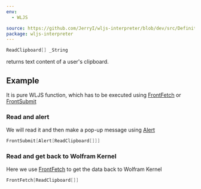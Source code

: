 ```yaml
---
env:
  - WLJS

source: https://github.com/JerryI/wljs-interpreter/blob/dev/src/Definitions.wl
package: wljs-interpreter
---
```

```mathematica
ReadClipboard[] _String
```

returns text content of a user's clipboard.

## Example
It is pure WLJS function, which has to be executed using [FrontFetch](frontend/Reference/Frontend%20IO/FrontFetch.md) or [FrontSubmit](frontend/Reference/Frontend%20IO/FrontSubmit.md)

### Read and alert
We will read it and then make a pop-up message using [Alert](frontend/Reference/Interpreter/Alert.md)

```mathematica
FrontSubmit[Alert[ReadClipboard[]]]
```

### Read and get back to Wolfram Kernel
Here we use [FrontFetch](frontend/Reference/Frontend%20IO/FrontFetch.md) to get the data back to Wolfram Kernel

```mathematica
FrontFetch[ReadClipboard[]] 
```